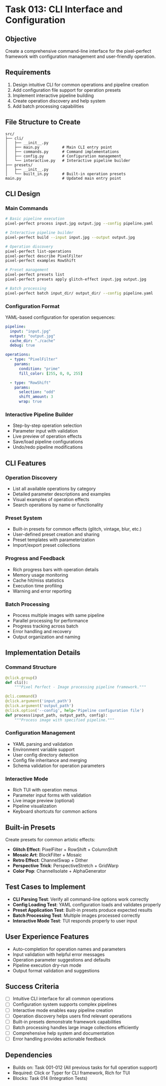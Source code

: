 # Task 013: CLI Interface and Configuration

## Objective
Create a comprehensive command-line interface for the pixel-perfect framework with configuration management and user-friendly operation.

## Requirements
1. Design intuitive CLI for common operations and pipeline creation
2. Add configuration file support for operation presets
3. Implement interactive pipeline building
4. Create operation discovery and help system
5. Add batch processing capabilities

## File Structure to Create
```
src/
├── cli/
│   ├── __init__.py
│   ├── main.py          # Main CLI entry point
│   ├── commands.py      # Command implementations
│   ├── config.py        # Configuration management
│   └── interactive.py   # Interactive pipeline builder
├── presets/
│   ├── __init__.py
│   └── built_in.py      # Built-in operation presets
main.py                  # Updated main entry point
```

## CLI Design

### Main Commands
```bash
# Basic pipeline execution
pixel-perfect process input.jpg output.jpg --config pipeline.yaml

# Interactive pipeline builder
pixel-perfect build --input input.jpg --output output.jpg

# Operation discovery
pixel-perfect list-operations
pixel-perfect describe PixelFilter
pixel-perfect examples RowShift

# Preset management
pixel-perfect presets list
pixel-perfect presets apply glitch-effect input.jpg output.jpg

# Batch processing
pixel-perfect batch input_dir/ output_dir/ --config pipeline.yaml
```

### Configuration Format
YAML-based configuration for operation sequences:
```yaml
pipeline:
  input: "input.jpg"
  output: "output.jpg"
  cache_dir: "./cache"
  debug: true

operations:
  - type: "PixelFilter"
    params:
      condition: "prime"
      fill_color: [255, 0, 0, 255]

  - type: "RowShift"
    params:
      selection: "odd"
      shift_amount: 3
      wrap: true
```

### Interactive Pipeline Builder
- Step-by-step operation selection
- Parameter input with validation
- Live preview of operation effects
- Save/load pipeline configurations
- Undo/redo pipeline modifications

## CLI Features

### Operation Discovery
- List all available operations by category
- Detailed parameter descriptions and examples
- Visual examples of operation effects
- Search operations by name or functionality

### Preset System
- Built-in presets for common effects (glitch, vintage, blur, etc.)
- User-defined preset creation and sharing
- Preset templates with parameterization
- Import/export preset collections

### Progress and Feedback
- Rich progress bars with operation details
- Memory usage monitoring
- Cache hit/miss statistics
- Execution time profiling
- Warning and error reporting

### Batch Processing
- Process multiple images with same pipeline
- Parallel processing for performance
- Progress tracking across batch
- Error handling and recovery
- Output organization and naming

## Implementation Details

### Command Structure
```python
@click.group()
def cli():
    """Pixel Perfect - Image processing pipeline framework."""

@cli.command()
@click.argument('input_path')
@click.argument('output_path')
@click.option('--config', help='Pipeline configuration file')
def process(input_path, output_path, config):
    """Process image with specified pipeline."""
```

### Configuration Management
- YAML parsing and validation
- Environment variable support
- User config directory detection
- Config file inheritance and merging
- Schema validation for operation parameters

### Interactive Mode
- Rich TUI with operation menus
- Parameter input forms with validation
- Live image preview (optional)
- Pipeline visualization
- Keyboard shortcuts for common actions

## Built-in Presets
Create presets for common artistic effects:
- **Glitch Effect**: PixelFilter + RowShift + ColumnShift
- **Mosaic Art**: BlockFilter + Mosaic
- **Retro Effect**: ChannelSwap + Dither
- **Perspective Trick**: PerspectiveStretch + GridWarp
- **Color Pop**: ChannelIsolate + AlphaGenerator

## Test Cases to Implement
- **CLI Parsing Test**: Verify all command-line options work correctly
- **Config Loading Test**: YAML configuration loads and validates properly
- **Preset Application Test**: Built-in presets produce expected results
- **Batch Processing Test**: Multiple images processed correctly
- **Interactive Mode Test**: TUI responds properly to user input

## User Experience Features
- Auto-completion for operation names and parameters
- Input validation with helpful error messages
- Operation parameter suggestions and defaults
- Pipeline execution dry-run mode
- Output format validation and suggestions

## Success Criteria
- [ ] Intuitive CLI interface for all common operations
- [ ] Configuration system supports complex pipelines
- [ ] Interactive mode enables easy pipeline creation
- [ ] Operation discovery helps users find relevant operations
- [ ] Built-in presets demonstrate framework capabilities
- [ ] Batch processing handles large image collections efficiently
- [ ] Comprehensive help system and documentation
- [ ] Error handling provides actionable feedback

## Dependencies
- Builds on: Task 001-012 (All previous tasks for full operation support)
- Required: Click or Typer for CLI framework, Rich for TUI
- Blocks: Task 014 (Integration Tests)
